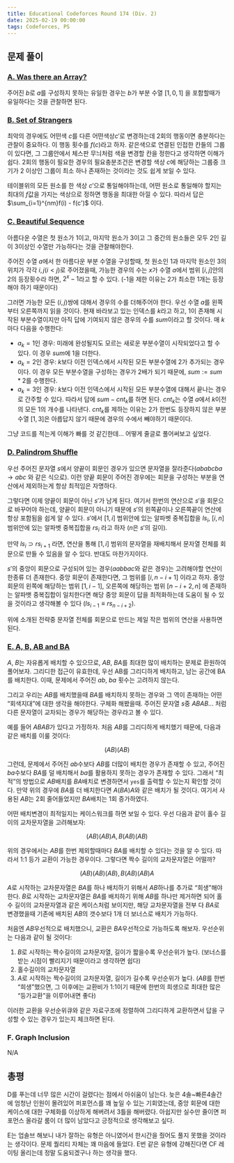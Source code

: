 ```yaml
---
title: Educational Codeforces Round 174 (Div. 2)
date: 2025-02-19 00:00:00
tags: Codeforces, PS
---
```


## 문제 풀이

### [A. Was there an Array?](https://codeforces.com/contest/2069/problem/A)

주어진 $b$로 $a$를 구성하지 못하는 유일한 경우는 $b$가 부분 수열 $[1,0,1]$ 을 포함할때가 유일하다는 것을 관찰하면 된다.

### [B. Set of Strangers](https://codeforces.com/contest/2069/problem/B)

최악의 경우에도 어떤색 $c$를 다른 어떤색상$c'$로 변경하는데 2회의 행동이면 충분하다는 관찰이 중요하다. 이 행동 횟수를 $f(c)$라고 하자. 같은색으로 연결된 인접한 칸들의 그룹이 있다면, 그 그룹안에서 체스판 무늬처럼 색을 변경할 칸을 정한다고 생각하면 이해가 쉽다. 2회의 행동이 필요한 경우의 필요충분조건은 변경할 색상 $c$에 해당하는 그룹중 크기가 2 이상인 그룹이 최소 하나 존재하는 것이라는 것도 쉽게 보일 수 있다.

테이블위의 모든 원소를 한 색상 $c'$으로 통일해야하는데, 어떤 원소로 통일해야 할지는 최대의 $f$값을 가지는 색상으로 정하면 행동을 최대한 아낄 수 있다. 따라서 답은 $\sum_{i=1}^{nm}f(i) - f(c')$ 이다.

### [C. Beautiful Sequence](https://codeforces.com/contest/2069/problem/C)

아름다운 수열은 첫 원소가 1이고, 마지막 원소가 3이고 그 중간의 원소들은 모두 2인 길이 3이상인 수열만 가능하다는 것을 관찰해야한다.

주어진 수열 $a$에서 한 아름다운 부분 수열을 구성할때, 첫 원소인 1과 마지막 원소인 3의 위치가 각각 $i,j (i<j)$로 주어졌을때, 가능한 경우의 수는 $x$가 수열 $a$에서 범위 $[i,j]$안의 2의 등장횟수라 하면, $2^x-1$라고 할 수 있다. (-1을 제한 이유는 2가 최소한 1개는 등장해야 하기 때문이다)

그러면 가능한 모든 $(i,j)$쌍에 대해서 경우의 수를 더해주어야 한다. 우선 수열 $a$를 왼쪽부터 오른쪽까지 읽을 것이다. 현재 바라보고 있는 인덱스를 $k$라고 하고, $1$이 존재해 시작된 부분수열이지만 아직 답에 기여되지 않은 경우의 수를 $sum$이라고 할 것이다. 매 $k$마다 다음을 수행한다:

- $a_k=1$인 경우: 미래에 완성될지도 모르는 새로운 부분수열이 시작되었다고 할 수 있다. 이 경우 $sum$에 1을 더한다.
- $a_k=2$인 경우: $k$보다 이전 인덱스에서 시작된 모든 부분수열에 2가 추가되는 경우이다. 이 경우 모든 부분수열을 구성하는 경우가 2배가 되기 때문에, $sum:=sum*2$를 수행한다.
- $a_k=3$인 경우: $k$보다 이전 인덱스에서 시작된 모든 부분수열에 대해서 끝나는 경우로 간주할 수 있다. 따라서 답에 $sum-cnt_k$를 하면 된다. $cnt_k$는 수열 $a$에서 $k$이전의 모든 1의 개수를 나타낸다. $cnt_k$를 제하는 이유는 2가 한번도 등장하지 않은 부분 수열 $[1,3]$은 아릅답지 않기 때문에 경우의 수에서 빼야하기 때문이다.

그냥 코드를 적는게 이해가 빠를 것 같긴한데… 어떻게 줄글로 풀어써보고 싶었다.

### [D. Palindrom Shuffle](https://codeforces.com/contest/2069/problem/D)

우선 주어진 문자열 $s$에서 양끝이 회문인 경우가 있으면 문자열을 잘라준다($ababcba\rightarrow abc$ 와 같은 식으로). 이런 양끝 회문이 주어진 경우에는 회문을 구성하는 부분을 연산에서 제외하는게 항상 최적임은 자명하다.

그렇다면 이제 양끝이 회문이 아닌 $s'$가 남게 된다. 여기서 한번의 연산으로 $s'$을 회문으로 바꾸어야 하는데, 양끝이 회문이 아니기 때문에 $s'$의 왼쪽끝이나 오른쪽끝이 연산에 항상 포함됨을 쉽게 알 수 있다. $s'$에서 $[1,i]$ 범위안에 있는 알파벳 중복집합을 $ls_i$, $[i,n]$ 범위안에 있는 알파벳 중복집합을 $rs_i$ 라고 하자 ($n$은 $s'$의 길이).

만약 $ls_i \supset rs_{i+1}$ 라면, 연산을 통해 $[1,i]$ 범위의 문자열을 재배치해서 문자열 전체를 회문으로 만들 수 있음을 알 수 있다. 반대도 마찬가지이다.

$s'$의 중앙이 회문으로 구성되어 있는 경우($aabbac$와 같은 경우)는 고려해야할 연산이 한종류 더 존재한다. 중앙 회문이 존재한다면, 그 범위를 $[i,n-i+1]$ 이라고 하자. 중앙 회문의 왼쪽에 해당하는 범위 $[1,i-1]$, 오른쪽에 해당하는 범위 $[n-i+2,n]$ 에 존재하는 알파뱃 중복집합이 일치한다면 해당 중앙 회문이 답을 최적화하는데 도움이 될 수 있을 것이라고 생각해볼 수 있다 ($ls_{i-1}\equiv rs_{n-i+2}$).

위에 소개된 전략중 문자열 전체를 회문으로 만드는 제일 작은 범위의 연산을 사용하면 된다.

### [E. A, B, AB and BA](https://codeforces.com/contest/2069/problem/f)

$A$, $B$는 자유롭게 배치할 수 있으므로, $AB$, $BA$를 최대한 많이 배치하는 문제로 환원하여 풀어보자. 그리디한 접근이 유효한데, 우선 AB를 그리디하게 배치하고, 남는 공간에 BA를 배치한다. 이때, 문제에서 주어진 $ab$, $ba$ 횟수는 고려하지 않는다.

그리고 우리는 $AB$를 배치했을때 $BA$를 배치하지 못하는 경우와 그 역이 존재하는 어떤 “회색지대”에 대한 생각을 해야한다. 구체화 해봤을때. 주어진 문자열 $s$중 $ABAB...$ 처럼 다른 문자열이 교차되는 경우가 해당하는 경우라고 볼 수 있다.

예를 들어 $ABAB$가 있다고 가정하자. 처음 $AB$를 그리디하게 배치했기 때문에, 다음과 같은 배치를 이룰 것이다:

$$
(AB)(AB)
$$

그런데, 문제에서 주어진 $ab$수보다 $AB$를 더많이 배치한 경우가 존재할 수 있고, 주어진 $ba$수보다 $BA$를 덜 배치해서 $ba$를 활용하지 못하는 경우가 존재할 수 있다. 그래서 “최적”의 방법으로 $AB$배치를 $BA$배치로 변경하면서 `yes`를 출력할 수 있는지 확인할 것이다. 만약 위의 경우에 $BA$를 더 배치한다면 $A(BA)A$와 같은 배치가 될 것이다. 여기서 사용된 $AB$는 2회 줄어들었지만 $BA$배치는 1회 증가하였다.

어떤 배치변경이 최적일지는 케이스워크를 하면 보일 수 있다. 우선 다음과 같이 홀수 길이의 교차문자열을 고려해보자:

$$
(AB)(AB)A, B(AB)(AB)
$$

위의 경우에서는 $AB$를 한번 제외할때마다 $BA$를 배치할 수 있다는 것을 알 수 있다. 따라서 1:1 등가 교환이 가능한 경우이다. 그렇다면 짝수 길이의 교차문자열은 어떨까?

$$
(AB)(AB)(AB), B(AB)(AB)A
$$

$A$로 시작하는 교차문자열은 $BA$를 하나 배치하기 위해서 $AB$하나를 추가로 “희생”해야 한다. $B$로 시작하는 교차문자열은 $BA$를 배치하기 위해 $AB$를 하나만 제거하면 되어 홀수 길이의 교차문자열과 같은 케이스처럼 보이지만, 해당 교차문자열을 전부 다 $BA$로 변경했을때 기존에 배치된 $AB$의 갯수보다 1개 더 보너스로 배치가 가능하다.

처음엔 $AB$우선적으로 배치했으니, 교환은 $BA$우선적으로 가능하도록 해보자. 우선순위는 다음과 같이 될 것이다:

1. $B$로 시작하는 짝수길이의 교차문자열, 길이가 짧을수록 우선순위가 높다. (보너스를 받는 시점이 빨리지기 때문이라고 생각하면 쉽다)
2. 홀수길이의 교차문자열
3. $A$로 시작하는 짝수길이의 교차문자열, 길이가 길수록 우선순위가 높다. ($AB$를 한번 “희생”했으면, 그 이후에는 교환비가 1:1이기 때문에 한번의 희생으로 최대한 많은 “등가교환”을 이루어내면 좋다)

이러한 교환을 우선순위큐와 같은 자료구조에 정렬하여 그리디하게 교환하면서 답을 구성할 수 있는 경우가 있는지 체크하면 된다.

### F. Graph Inclusion

N/A

## 총평

D를 푸는데 너무 많은 시간이 걸렸다는 점에서 아쉬움이 남는다. 늦은 4솔~빠른4솔간에 엄청난 인원이 몰려있어 퍼포먼스를 꽤 높일 수 있는 기회였는데, 중앙 회문에 대한 케이스에 대한 구체화를 이상하게 해버려서 3틀을 해버렸다. 아쉽지만 실수만 줄이면 퍼포먼스 올라갈 룸이 더 많이 남았다고 긍정적으로 생각해보고 싶다.

 E는 업솔브 해보니 내가 잘하는 유형은 아니였어서 한시간을 줬어도 풀지 못했을 것이라는 생각이다. 문제 퀄리티 자체는 꽤 마음에 들었다. E번 같은 유형에 강해진다면 CF 레이팅 올리는데 정말 도움되겠구나 하는 생각을 했다.